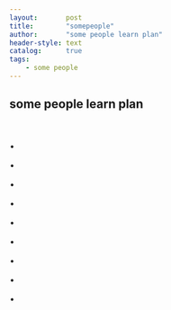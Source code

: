 ```yaml
---
layout:       post
title:        "somepeople"
author:       "some people learn plan"
header-style: text
catalog:      true
tags:
    - some people
---
```


## some people learn plan  
.  
.  
.  
.  
.  
.  
.  
.  
.  
===========================================